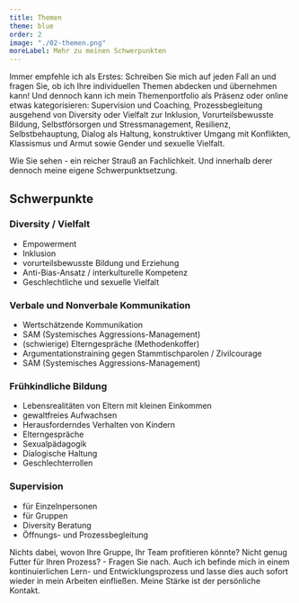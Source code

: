 ```yaml
---
title: Themen
theme: blue
order: 2
image: "./02-themen.png"
moreLabel: Mehr zu meinen Schwerpunkten
---
```

Immer empfehle ich als Erstes: Schreiben Sie mich auf jeden Fall an und fragen
Sie, ob ich Ihre individuellen Themen abdecken und übernehmen kann! Und dennoch
kann ich mein Themenportfolio als Präsenz oder online etwas kategorisieren: Supervision und Coaching, Prozessbegleitung ausgehend von
Diversity oder Vielfalt zur Inklusion, Vorurteilsbewusste Bildung, Selbstförsorgen und Stressmanagement, Resilienz, 
Selbstbehauptung, Dialog als Haltung, konstruktiver Umgang mit Konflikten, 
Klassismus und Armut sowie Gender und sexuelle Vielfalt.

Wie Sie sehen - ein reicher Strauß an Fachlichkeit. Und innerhalb derer dennoch
meine eigene Schwerpunktsetzung.

<!-- excerpt-end -->

## Schwerpunkte

### Diversity / Vielfalt

- Empowerment
- Inklusion
- vorurteilsbewusste Bildung und Erziehung
- Anti-Bias-Ansatz / interkulturelle Kompetenz
- Geschlechtliche und sexuelle Vielfalt

### Verbale und Nonverbale Kommunikation

- Wertschätzende Kommunikation
- SAM (Systemisches Aggressions-Management)
- (schwierige) Elterngespräche (Methodenkoffer)
- Argumentationstraining gegen Stammtischparolen / Zivilcourage
- SAM (Systemisches Aggressions-Management)

### Frühkindliche Bildung

- Lebensrealitäten von Eltern mit kleinen Einkommen
- gewaltfreies Aufwachsen
- Herausforderndes Verhalten von Kindern
- Elterngespräche
- Sexualpädagogik
- Dialogische Haltung
- Geschlechterrollen


### Supervision

- für Einzelnpersonen
- für Gruppen
- Diversity Beratung
- Öffnungs- und Prozessbegleitung


Nichts dabei, wovon Ihre Gruppe, Ihr Team profitieren könnte? Nicht genug Futter
für Ihren Prozess? - Fragen Sie nach. Auch ich befinde mich in einem
kontinuierlichen Lern- und Entwicklungsprozess und lasse dies auch sofort
wieder in mein Arbeiten einfließen. Meine Stärke ist der persönliche Kontakt.
